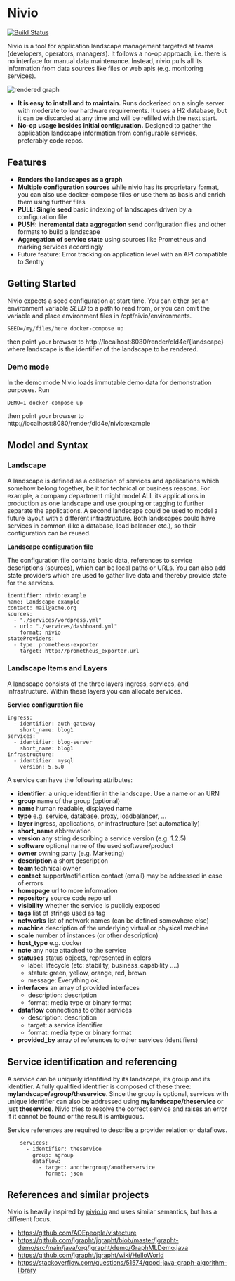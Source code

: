 # Nivio

[![Build Status](https://api.travis-ci.org/bonndan/nivio.svg?branch=master)](https://travis-ci.org/bonndan/nivio)


Nivio is a tool for application landscape management targeted at teams (developers, operators, managers). It follows a no-op 
approach, i.e. there is no interface for manual data maintenance. Instead, nivio pulls all its information from data
sources like files or web apis (e.g. monitoring services).

![rendered graph](https://raw.githubusercontent.com/bonndan/nivio/master/docs/graph.png)

* **It is easy to install and to maintain.** Runs dockerized on a single server with moderate to low
hardware requirements. It uses a H2 database, but it can be discarded at any time and will be refilled with the next start.
* **No-op usage besides initial configuration.** Designed to gather the application landscape information
from configurable services, preferably code repos.



## Features

* **Renders the landscapes as a graph**
* **Multiple configuration sources** while nivio has its proprietary format, you can also use docker-compose files or use
them as basis and enrich them using further files
* **PULL: Single seed** basic indexing of landscapes driven by a configuration file
* **PUSH: incremental data aggregation** send configuration files and other formats to build a landscape
* **Aggregation of service state** using sources like Prometheus and marking services accordingly
* Future feature: Error tracking on application level with an API compatible to Sentry

## Getting Started

Nivio expects a seed configuration at start time. You can either set an environment variable *SEED* to a path to read from,
or you can omit the variable and place environment files in /opt/nivio/environments.

    SEED=/my/files/here docker-compose up
    
then point your browser to http://localhost:8080/render/dld4e/{landscape} where landscape is the identifier of the landscape
to be rendered.
    
### Demo mode

In the demo mode Nivio loads immutable demo data for demonstration purposes. Run

    DEMO=1 docker-compose up
    
then point your browser to http://localhost:8080/render/dld4e/nivio:example
    
## Model and Syntax

### Landscape
A landscape is defined as a collection of services and applications which somehow belong together, be it for technical
or business reasons. For example, a company department might model ALL its applications in production as one landscape and use grouping
or tagging to further separate the applications. A second landscape could be used to model a future layout with a different
infrastructure. Both landscapes could have services in common (like a database, load balancer etc.), so their configuration can be reused.


**Landscape configuration file**

The configuration file contains basic data, references to service descriptions (sources), which can be local paths or URLs.
You can also add state providers which are used to gather live data and thereby provide state for the services. 

    identifier: nivio:example
    name: Landscape example
    contact: mail@acme.org
    sources:
      - "./services/wordpress.yml"
      - url: "./services/dashboard.yml"
        format: nivio
    stateProviders:
      - type: prometheus-exporter
        target: http://prometheus_exporter.url
     
        
### Landscape Items and Layers
A landscape consists of the three layers ingress, services, and infrastructure. Within these layers you can allocate services.

**Service configuration file**

    ingress:
      - identifier: auth-gateway
        short_name: blog1
    services:
      - identifier: blog-server
        short_name: blog1
    infrastructure:
      - identifier: mysql
        version: 5.6.0
        
A service can have the following attributes:

* **identifier**: a unique identifier in the landscape. Use a name or an URN
* **group** name of the group (optional)
* **name** human readable, displayed name
* **type** e.g. service, database, proxy, loadbalancer, ...
* **layer** ingress, applications, or infrastructure (set automatically)
* **short_name** abbreviation
* **version** any string describing a service version (e.g. 1.2.5)
* **software** optional name of the used software/product
* **owner** owning party (e.g. Marketing)
* **description** a short description
* **team** technical owner
* **contact** support/notification contact (email) may be addressed in case of errors 
* **homepage** url to more information
* **repository** source code repo url
* **visibility** whether the service is publicly exposed
* **tags** list of strings used as tag
* **networks** list of network names (can be defined somewhere else)
* **machine** description of the underlying virtual or physical machine
* **scale** number of instances (or other description)
* **host_type** e.g. docker
* **note** any note attached to the service
* **statuses** status objects, represented in colors
  * label: lifecycle (etc: stability, business_capability ....)
  * status: green, yellow, orange, red, brown
  * message: Everything ok.
* **interfaces** an array of provided interfaces
  * description: description
  * format: media type or binary format
* **dataflow** connections to other services
  * description: description
  * target: a service identifier
  * format: media type or binary format
 * **provided_by** array of references to other services (identifiers)

## Service identification and referencing

A service can be uniquely identified by its landscape, its group and its identifier. A fully qualified
identifier is composed of these three: **mylandscape/agroup/theservice**. Since the group is optional, services with unique
identifier can also be addressed using **mylandscape/theservice** or just **theservice**. Nivio tries to resolve the correct service and raises
an error if it cannot be found or the result is ambiguous.

Service references are required to describe a provider relation or dataflows.

        services:
          - identifier: theservice
            group: agroup
            dataflow:
              - target: anothergroup/anotherservice
                format: json

## References and similar projects

Nivio is heavily inspired by [pivio.io](http://pivio.io) and uses similar semantics, but has a different focus.

* https://github.com/AOEpeople/vistecture
* https://github.com/jgrapht/jgrapht/blob/master/jgrapht-demo/src/main/java/org/jgrapht/demo/GraphMLDemo.java
* https://github.com/jgrapht/jgrapht/wiki/HelloWorld
* https://stackoverflow.com/questions/51574/good-java-graph-algorithm-library
